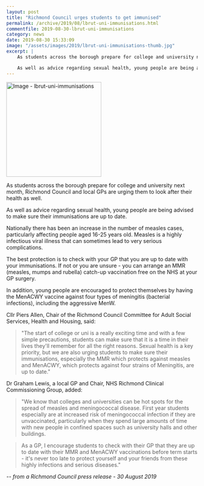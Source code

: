 ```yaml
---
layout: post
title: "Richmond Council urges students to get immunised"
permalink: /archive/2019/08/lbrut-uni-immunisations.html
commentfile: 2019-08-30-lbrut-uni-immunisations
category: news
date: 2019-08-30 15:33:09
image: "/assets/images/2019/lbrut-uni-immunisations-thumb.jpg"
excerpt: |
    As students across the borough prepare for college and university next month, Richmond Council and local GPs are urging them to look after their health as well.

    As well as advice regarding sexual health, young people are being advised to make sure their immunisations are up to date.
---
```

<a href="/assets/images/2019/lbrut-uni-immunisations.jpg" title="Click for a larger image"><img src="/assets/images/2019/lbrut-uni-immunisations-thumb.jpg" width="250" alt="Image - lbrut-uni-immunisations"  class="photo right"/></a>

As students across the borough prepare for college and university next month, Richmond Council and local GPs are urging them to look after their health as well.

As well as advice regarding sexual health, young people are being advised to make sure their immunisations are up to date.

Nationally there has been an increase in the number of measles cases, particularly affecting people aged 16-25 years old. Measles is a highly infectious viral illness that can sometimes lead to very serious complications.

The best protection is to check with your GP that you are up to date with your immunisations. If not or you are unsure - you can arrange an MMR (measles, mumps and rubella) catch-up vaccination free on the NHS at your GP surgery.

In addition, young people are encouraged to protect themselves by having the MenACWY vaccine against four types of meningitis (bacterial infections), including the aggressive MenW.

Cllr Piers Allen, Chair of the Richmond Council Committee for Adult Social Services, Health and Housing, said:

> "The start of college or uni is a really exciting time and with a few simple precautions, students can make sure that it is a time in their lives they'll remember for all the right reasons. Sexual health is a key priority, but we are also urging students to make sure their immunisations, especially the MMR which protects against measles and MenACWY, which protects against four strains of Meningitis, are up to date."

Dr Graham Lewis, a local GP and Chair, NHS Richmond Clinical Commissioning Group, added:

> "We know that colleges and universities can be hot spots for the spread of measles and meningococcal disease. First year students especially are at increased risk of meningococcal infection if they are unvaccinated, particularly when they spend large amounts of time with new people in confined spaces such as university halls and other buildings.

> As a GP, I encourage students to check with their GP that they are up to date with their MMR and MenACWY vaccinations before term starts - it's never too late to protect yourself and your friends from these highly infections and serious diseases."


<cite>-- from a Richmond Council press release - 30 August 2019</cite>
